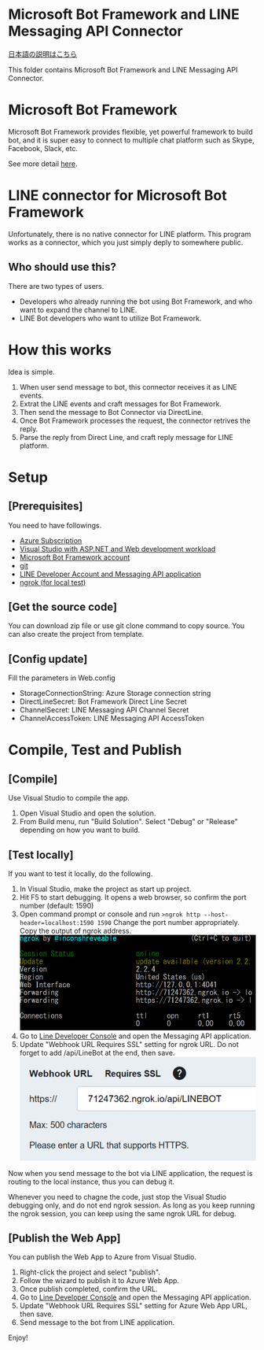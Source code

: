 # Microsoft Bot Framework and LINE Messaging API Connector

[日本語の説明はこちら](./README_JP.md)

This folder contains Microsoft Bot Framework and LINE Messaging API Connector.

# Microsoft Bot Framework
Microsoft Bot Framework provides flexible, yet powerful framework to build bot, and it is super easy to connect to multiple chat platform such as Skype, Facebook, Slack, etc.

See more detail [here](https://dev.botframework.com/).

# LINE connector for Microsoft Bot Framework
Unfortunately, there is no native connector for LINE platform. This program works as a connector, which you just simply deply to somewhere public.

## Who should use this?
There are two types of users.

- Developers who already running the bot using Bot Framework, and who want to expand the channel to LINE.
- LINE Bot developers who want to utilize Bot Framework.


# How this works
Idea is simple. 
1. When user send message to bot, this connector receives it as LINE events.
1. Extrat the LINE events and craft messages for Bot Framework.
1. Then send the message to Bot Connector via DirectLine.
1. Once Bot Framework processes the request, the connector retrives the reply.
1. Parse the reply from Direct Line, and craft reply message for LINE platform.

# Setup
## [Prerequisites]
You need to have followings.

- [Azure Subscription](https://azure.microsoft.com)
- [Visual Studio with ASP.NET and Web development workload](https://www.visualstudio.com/vs/)
- [Microsoft Bot Framework account](https://dev.botframework.com/)
- [git](https://git-scm.com/downloads)
- [LINE Developer Account and Messaging API application](https://developers.line.me/en/)
- [ngrok (for local test)](https://ngrok.com/)

## [Get the source code]
You can download zip file or use git clone command to copy source. You can also create the project from template.

## [Config update]
Fill the parameters in Web.config

 - StorageConnectionString: Azure Storage connection string
 - DirectLineSecret: Bot Framework Direct Line Secret
 - ChannelSecret: LINE Messaging API Channel Secret
 - ChannelAccessToken: LINE Messaging API AccessToken

# Compile, Test and Publish
## [Compile]
Use Visual Studio to compile the app.
1. Open Visual Studio and open the solution.
2. From Build menu, run "Build Solution". Select "Debug" or "Release" depending on how you want to build.

## [Test locally]
If you want to test it locally, do the following.
1. In Visual Studio, make the project as start up project.
1. Hit F5 to start debugging. It opens a web browser, so confirm the port number (default: 1590)
1. Open command prompt or console and run ```>ngrok http --host-header=localhost:1590 1590``` Change the port number appropriately. Copy the output of ngrok address. <br/>
![ngrok.PNG](../ImagesForREADME/ngrok.PNG)
1. Go to [Line Developer Console](https://developers.line.me/console/) and open the Messaging API application.
1. Update "Webhook URL Requires SSL" setting for ngrok URL. Do not forget to add /api/LineBot at the end, then save. <br/>
![LINEWebhookUrl](../ImagesForREADME/LINEWebhookUrl.PNG)

Now when you send message to the bot via LINE application, the request is routing to the local instance, thus you can debug it.

Whenever you need to chagne the code, just stop the Visual Studio debugging only, and do not end ngrok session. As long as you keep running the ngrok session, you can keep using the same ngrok URL for debug.

## [Publish the Web App]
You can publish the Web App to Azure from Visual Studio.
1. Right-click the project and select "publish".
1. Follow the wizard to publish it to Azure Web App.
1. Once publish completed, confirm the URL.
1. Go to [Line Developer Console](https://developers.line.me/console/) and open the Messaging API application.
1. Update "Webhook URL Requires SSL" setting for Azure Web App URL, then save.
1. Send message to the bot from LINE application.

Enjoy!